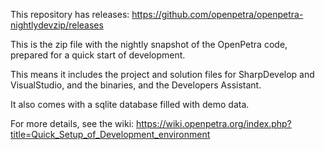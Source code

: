 This repository has releases: https://github.com/openpetra/openpetra-nightlydevzip/releases

This is the zip file with the nightly snapshot of the OpenPetra code, prepared for a quick start of development.

This means it includes the project and solution files for SharpDevelop and VisualStudio, and the binaries, and the Developers Assistant.

It also comes with a sqlite database filled with demo data.


For more details, see the wiki: https://wiki.openpetra.org/index.php?title=Quick_Setup_of_Development_environment

